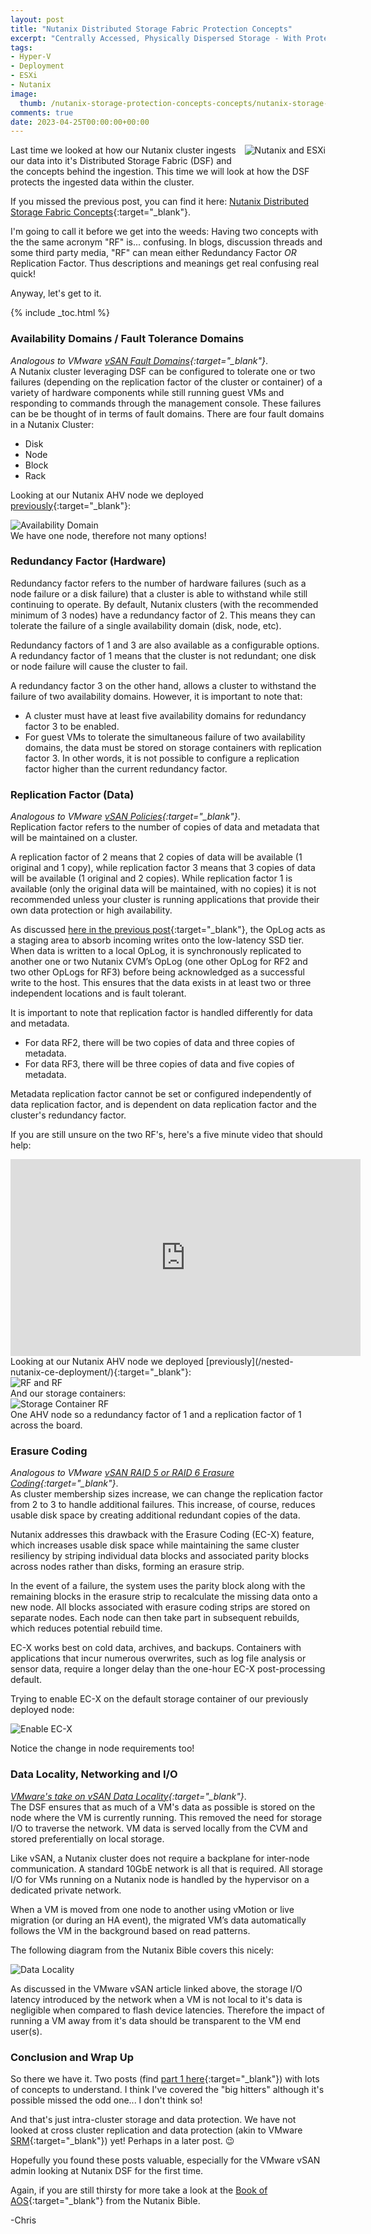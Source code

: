 ```yaml
---
layout: post
title: "Nutanix Distributed Storage Fabric Protection Concepts" 
excerpt: "Centrally Accessed, Physically Dispersed Storage - With Protection!"
tags: 
- Hyper-V
- Deployment
- ESXi
- Nutanix
image:
  thumb: /nutanix-storage-protection-concepts-concepts/nutanix-storage-protection-concepts-concepts-00.png
comments: true
date: 2023-04-25T00:00:00+00:00
---
```

<img style="float: right; margin: 0px 0px 10px 10px;" alt="Nutanix and ESXi" src="/images/nutanix-storage-protection-concepts/nutanix-storage-protection-concepts-00.png">
Last time we looked at how our Nutanix cluster ingests our data into it's Distributed Storage Fabric (DSF) and the concepts behind the ingestion. This time we will look at how the DSF protects the ingested data within the cluster.

If you missed the previous post, you can find it here: [Nutanix Distributed Storage Fabric Concepts](/nutanix-storage-concepts/){:target="_blank"}.

I'm going to call it before we get into the weeds: Having two concepts with the the same acronym "RF" is... confusing. In blogs, discussion threads and some third party media, "RF" can mean either Redundancy Factor *OR* Replication Factor. Thus descriptions and meanings get real confusing real quick! 

Anyway, let's get to it.

{% include _toc.html %}
### Availability Domains / Fault Tolerance Domains
*Analogous to VMware [vSAN Fault Domains](https://docs.vmware.com/en/VMware-vSphere/8.0/vsan-planning/GUID-FE7DBC6F-C204-4137-827F-7E04FE88D968.html){:target="_blank"}*.<br>
A Nutanix cluster leveraging DSF can be configured to tolerate one or two failures (depending on the replication factor of the cluster or container) of a variety of hardware components while still running guest VMs and responding to commands through the management console.
These failures can be be thought of in terms of fault domains. There are four fault domains in a Nutanix Cluster:
- Disk
- Node 
- Block
- Rack

Looking at our Nutanix AHV node we deployed [previously](/nested-nutanix-ce-deployment/){:target="_blank"}:

<img style="display: block; margin-left: auto; margin-right: auto;" alt="Availability Domain" src="/images/nutanix-storage-protection-concepts/nutanix-storage-protection-concepts-01.png">
We have one node, therefore not many options!

### Redundancy Factor (Hardware)
Redundancy factor refers to the number of hardware failures (such as a node failure or a disk failure) that a cluster is able to withstand while still continuing to operate. By default, Nutanix clusters (with the recommended minimum of 3 nodes) have a redundancy factor of 2. This means they can tolerate the failure of a single availability domain (disk, node, etc).

Redundancy factors of 1 and 3 are also available as a configurable options. A redundancy factor of 1 means that the cluster is not redundant; one disk or node failure will cause the cluster to fail. 

A redundancy factor 3 on the other hand, allows a cluster to withstand the failure of two availability domains. However, it is important to note that:
- A cluster must have at least five availability domains for redundancy factor 3 to be enabled.
- For guest VMs to tolerate the simultaneous failure of two availability domains, the data must be stored on storage containers with replication factor 3. In other words, it is not possible to configure a replication factor higher than the current redundancy factor.

### Replication Factor (Data)
*Analogous to VMware [vSAN Policies](https://docs.vmware.com/en/VMware-vSphere/8.0/vsan-administration/GUID-C8E919D0-9D80-4AE1-826B-D180632775F3.html){:target="_blank"}*.<br>
Replication factor refers to the number of copies of data and metadata that will be maintained on a cluster. 

A replication factor of 2 means that 2 copies of data will be available (1 original and 1 copy), while replication factor 3 means that 3 copies of data will be available (1 original and 2 copies).
While replication factor 1 is available (only the original data will be maintained, with no copies) it is not recommended unless your cluster is running applications that provide their own data protection or high availability.

As discussed [here in the previous post](/nutanix-storage-concepts/#oplog){:target="_blank"}, the OpLog acts as a staging area to absorb incoming writes onto the low-latency SSD tier. When data is written to a local OpLog, it is synchronously replicated to another one or two Nutanix CVM’s OpLog (one other OpLog for RF2 and two other OpLogs for RF3) before being acknowledged as a successful write to the host. This ensures that the data exists in at least two or three independent locations and is fault tolerant.

It is important to note that replication factor is handled differently for data and metadata. 
- For data RF2, there will be two copies of data and three copies of metadata.
- For data RF3, there will be three copies of data and five copies of metadata. 

Metadata replication factor cannot be set or configured independently of data replication factor, and is dependent on data replication factor and the cluster's redundancy factor.

If you are still unsure on the two RF's, here's a five minute video that should help:

<iframe width="560" height="315" src="https://www.youtube-nocookie.com/embed/tVPhl52thDY" title="YouTube video player" frameborder="0" allow="accelerometer; autoplay; clipboard-write; encrypted-media; gyroscope; picture-in-picture; web-share" allowfullscreen></iframe>
<br>
Looking at our Nutanix AHV node we deployed [previously](/nested-nutanix-ce-deployment/){:target="_blank"}:
<img style="display: block; margin-left: auto; margin-right: auto;" alt="RF and RF" src="/images/nutanix-storage-protection-concepts/nutanix-storage-protection-concepts-02.png">
And our storage containers:
<img style="display: block; margin-left: auto; margin-right: auto;" alt="Storage Container RF" src="/images/nutanix-storage-protection-concepts/nutanix-storage-protection-concepts-03.png">
One AHV node so a redundancy factor of 1 and a replication factor of 1 across the board.

### Erasure Coding
*Analogous to VMware [vSAN RAID 5 or RAID 6 Erasure Coding](https://docs.vmware.com/en/VMware-vSphere/8.0/vsan-administration/GUID-AD408FA8-5898-4541-9F82-FE72E6CD6227.html){:target="_blank"}*.<br>
As cluster membership sizes increase, we can change the replication factor from 2 to 3 to handle additional failures. This increase, of course, reduces usable disk space by creating additional redundant copies of the data.

Nutanix addresses this drawback with the Erasure Coding (EC-X) feature, which increases usable disk space while maintaining the same cluster resiliency by striping individual data blocks and associated parity blocks across nodes rather than disks, forming an erasure strip.

In the event of a failure, the system uses the parity block along with the remaining blocks in the erasure strip to recalculate the missing data onto a new node. All blocks associated with erasure coding strips are stored on separate nodes. Each node can then take part in subsequent rebuilds, which reduces potential rebuild time.

EC-X works best on cold data, archives, and backups. Containers with applications that incur numerous overwrites, such as log file analysis or sensor data, require a longer delay than the one-hour EC-X post-processing default.

Trying to enable EC-X on the default storage container of our previously deployed node:

<img style="display: block; margin-left: auto; margin-right: auto;" alt="Enable EC-X" src="/images/nutanix-storage-protection-concepts/nutanix-storage-protection-concepts-04.png">

Notice the change in node requirements too! 

### Data Locality, Networking and I/O
*[VMware's take on vSAN Data Locality](https://core.vmware.com/resource/understanding-data-locality-vmware-vsan#section5){:target="_blank"}*.<br>
The DSF ensures that as much of a VM's data as possible is stored on the node where the VM is currently running. This removed the need for storage I/O to traverse the network. VM data is served locally from the CVM and stored preferentially on local storage. 

Like vSAN, a Nutanix cluster does not require a backplane for inter-node communication. A standard 10GbE network is all that is required. All storage I/O for VMs running on a Nutanix node is handled by the hypervisor on a dedicated private network.

When a VM is moved from one node to another using vMotion or live migration (or during an HA event), the migrated VM’s data automatically follows the VM in the background based on read patterns.

The following diagram from the Nutanix Bible covers this nicely:

<img style="display: block; margin-left: auto; margin-right: auto;" alt="Data Locality" src="/images/nutanix-storage-protection-concepts/nutanix-storage-protection-concepts-05.png">

As discussed in the VMware vSAN article linked above, the storage I/O latency introduced by the network when a VM is not local to it's data is negligible when compared to flash device latencies. Therefore the impact of running a VM away from it's data should be transparent to the VM end user(s). 

### Conclusion and Wrap Up
So there we have it. Two posts (find [part 1 here](/nutanix-storage-concepts/){:target="_blank"}) with lots of concepts to understand. I think I've covered the "big hitters" although it's possible missed the odd one... I don't think so!

And that's just intra-cluster storage and data protection. We have not looked at cross cluster replication and data protection (akin to VMware [SRM](https://www.vmware.com/uk/products/site-recovery-manager.html){:target="_blank"}) yet! Perhaps in a later post. :wink:
 
Hopefully you found these posts valuable, especially for the VMware vSAN admin looking at Nutanix DSF for the first time.

Again, if you are still thirsty for more take a look at the [Book of AOS](https://www.nutanixbible.com/4c-book-of-aos-dsf.html){:target="_blank"} from the Nutanix Bible.

-Chris